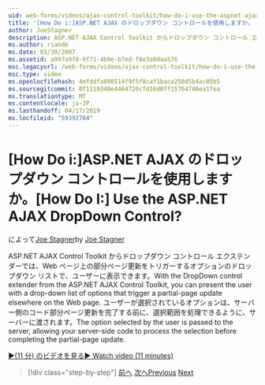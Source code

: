 ```yaml
---
uid: web-forms/videos/ajax-control-toolkit/how-do-i-use-the-aspnet-ajax-dropdown-control
title: '[How Do i:]ASP.NET AJAX のドロップダウン コントロールを使用しますか。 | Microsoft Docs'
author: JoeStagner
description: ASP.NET AJAX Control Toolkit からドロップダウン コントロール エクステンダーでは、部分 pa をトリガーするオプションのドロップダウン リストで、ユーザーを表示できます.
ms.author: riande
ms.date: 03/30/2007
ms.assetid: a997a9f8-9f71-4b9e-b7ed-f8e3a0daa576
msc.legacyurl: /web-forms/videos/ajax-control-toolkit/how-do-i-use-the-aspnet-ajax-dropdown-control
msc.type: video
ms.openlocfilehash: 4efddfa898514f9f5f8caf1baca250d5b4ac85b5
ms.sourcegitcommit: 0f1119340e4464720cfd16d0ff15764746ea1fea
ms.translationtype: MT
ms.contentlocale: ja-JP
ms.lasthandoff: 04/17/2019
ms.locfileid: "59392704"
---
```

# <a name="how-do-i-use-the-aspnet-ajax-dropdown-control"></a><span data-ttu-id="e0762-104">[How Do i:]ASP.NET AJAX のドロップダウン コントロールを使用しますか。</span><span class="sxs-lookup"><span data-stu-id="e0762-104">[How Do I:] Use the ASP.NET AJAX DropDown Control?</span></span>

<span data-ttu-id="e0762-105">によって[Joe Stagner](https://github.com/JoeStagner)</span><span class="sxs-lookup"><span data-stu-id="e0762-105">by [Joe Stagner](https://github.com/JoeStagner)</span></span>

<span data-ttu-id="e0762-106">ASP.NET AJAX Control Toolkit からドロップダウン コントロール エクステンダーでは、Web ページ上の部分ページ更新をトリガーするオプションのドロップダウン リストで、ユーザーに表示できます。</span><span class="sxs-lookup"><span data-stu-id="e0762-106">With the DropDown control extender from the ASP.NET AJAX Control Toolkit, you can present the user with a drop-down list of options that trigger a partial-page update elsewhere on the Web page.</span></span> <span data-ttu-id="e0762-107">ユーザーが選択されているオプションは、サーバー側のコード部分ページ更新を完了する前に、選択範囲を処理できるように、サーバーに渡されます。</span><span class="sxs-lookup"><span data-stu-id="e0762-107">The option selected by the user is passed to the server, allowing your server-side code to process the selection before completing the partial-page update.</span></span>

[<span data-ttu-id="e0762-108">&#9654;(11 分) のビデオを見る</span><span class="sxs-lookup"><span data-stu-id="e0762-108">&#9654; Watch video (11 minutes)</span></span>](https://channel9.msdn.com/Blogs/ASP-NET-Site-Videos/how-do-i-use-the-aspnet-ajax-dropdown-control)

> [!div class="step-by-step"]
> <span data-ttu-id="e0762-109">[前へ](how-do-i-configure-the-aspnet-ajax-calendar-control.md)
> [次へ](how-do-i-use-the-aspnet-ajax-maskededit-controls.md)</span><span class="sxs-lookup"><span data-stu-id="e0762-109">[Previous](how-do-i-configure-the-aspnet-ajax-calendar-control.md)
[Next](how-do-i-use-the-aspnet-ajax-maskededit-controls.md)</span></span>
